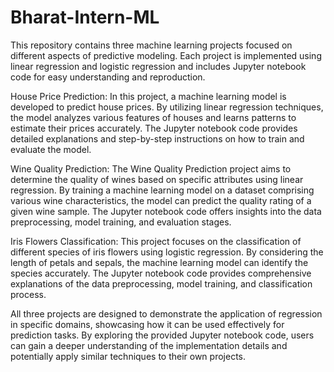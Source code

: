 # Bharat-Intern-ML
This repository contains three machine learning projects focused on different aspects of predictive modeling. Each project is implemented using linear regression and logistic regression and includes Jupyter notebook code for easy understanding and reproduction.

House Price Prediction: In this project, a machine learning model is developed to predict house prices. By utilizing linear regression techniques, the model analyzes various features of houses and learns patterns to estimate their prices accurately. The Jupyter notebook code provides detailed explanations and step-by-step instructions on how to train and evaluate the model.

Wine Quality Prediction: The Wine Quality Prediction project aims to determine the quality of wines based on specific attributes using linear regression. By training a machine learning model on a dataset comprising various wine characteristics, the model can predict the quality rating of a given wine sample. The Jupyter notebook code offers insights into the data preprocessing, model training, and evaluation stages.

Iris Flowers Classification: This project focuses on the classification of different species of iris flowers using logistic regression. By considering the length of petals and sepals, the machine learning model can identify the species accurately. The Jupyter notebook code provides comprehensive explanations of the data preprocessing, model training, and classification process.

All three projects are designed to demonstrate the application of regression in specific domains, showcasing how it can be used effectively for prediction tasks. By exploring the provided Jupyter notebook code, users can gain a deeper understanding of the implementation details and potentially apply similar techniques to their own projects.
